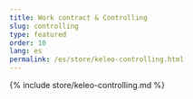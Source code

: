 ```yaml
---
title: Work contract & Controlling
slug: controlling
type: featured
order: 10
lang: es
permalink: /es/store/keleo-controlling.html
---
```


{% include store/keleo-controlling.md %}
 
